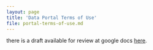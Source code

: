 ```yaml
---
layout: page
title: 'Data Portal Terms of Use'
file: portal-terms-of-use.md
---
```


there is a draft available for review at google docs [here](https://docs.google.com/document/d/1lK4gGZwppSmYedNfHyBfAEKowi78tT2l2hvNUhHMQA8/edit?usp=sharing).
